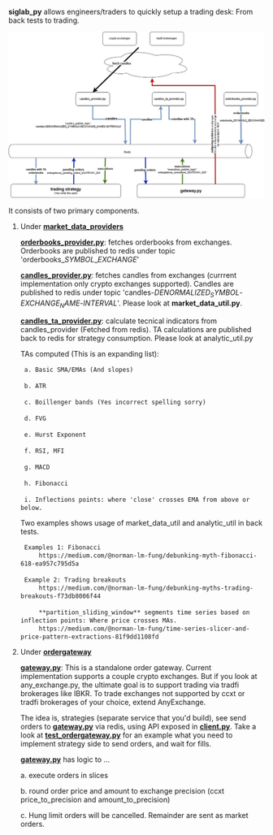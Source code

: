 **siglab_py** allows engineers/traders to quickly setup a trading desk: From back tests to trading.

![alt text](https://github.com/r0bbar/siglab/blob/master/siglab_py/siglab_py.jpg)

It consists of two primary components.

1. Under [**market_data_providers**](https://github.com/r0bbar/siglab/tree/master/siglab_py/market_data_providers)

    [**orderbooks_provider.py**](https://github.com/r0bbar/siglab/blob/master/siglab_py/market_data_providers/orderbooks_provider.py): fetches orderbooks from exchanges. Orderbooks are published to redis under topic 'orderbooks_$SYMBOL$_$EXCHANGE$'

    [**candles_provider.py**](https://github.com/r0bbar/siglab/blob/master/siglab_py/market_data_providers/candles_provider.py): fetches candles from exchanges (currrent implementation only crypto exchanges supported). Candles are published to redis under topic 'candles-$DENORMALIZED_SYMBOL$-$EXCHANGE_NAME$-$INTERVAL$'. Please look at **market_data_util.py**.

    [**candles_ta_provider.py**](https://github.com/r0bbar/siglab/blob/master/siglab_py/market_data_providers/candles_ta_provider.py): calculate tecnical indicators from candles_provider (Fetched from redis). TA calculations are published back to redis for strategy consumption. Please look at analytic_util.py

    TAs computed (This is an expanding list):

        a. Basic SMA/EMAs (And slopes)

        b. ATR

        c. Boillenger bands (Yes incorrect spelling sorry)

        d. FVG
        
        e. Hurst Exponent

        f. RSI, MFI

        g. MACD

        h. Fibonacci
        
        i. Inflections points: where 'close' crosses EMA from above or below.

    Two examples shows usage of market_data_util and analytic_util in back tests.

        Examples 1: Fibonacci
            https://medium.com/@norman-lm-fung/debunking-myth-fibonacci-618-ea957c795d5a

        Example 2: Trading breakouts
            https://medium.com/@norman-lm-fung/debunking-myths-trading-breakouts-f73db8006f44

            **partition_sliding_window** segments time series based on inflection points: Where price crosses MAs.
            https://medium.com/@norman-lm-fung/time-series-slicer-and-price-pattern-extractions-81f9dd1108fd


2. Under [**ordergateway**](https://github.com/r0bbar/siglab/tree/master/siglab_py/ordergateway)

    [**gateway.py**](https://github.com/r0bbar/siglab/blob/master/siglab_py/ordergateway/gateway.py): This is a standalone order gateway. Current implementation supports a couple crypto exchanges. But if you look at any_exchange.py, the ultimate goal is to support trading via tradfi brokerages like IBKR. To trade exchanges not supported by ccxt or tradfi brokerages of your choice, extend AnyExchange.
    
    The idea is, strategies (separate service that you'd build), see send orders to [**gateway.py**](https://github.com/r0bbar/siglab/blob/master/siglab_py/ordergateway/gateway.py) via redis, using API exposed in [**client.py**](https://github.com/r0bbar/siglab/blob/master/siglab_py/ordergateway/client.py). Take a look at [**test_ordergateway.py**](https://github.com/r0bbar/siglab/blob/master/siglab_py/ordergateway/test_ordergateway.py) for an example what you need to implement strategy side to send orders, and wait for fills.

    [**gateway.py**](https://github.com/r0bbar/siglab/blob/master/siglab_py/ordergateway/gateway.py) has logic to ...
    
    a. execute orders in slices

    b. round order price and amount to exchange precision 
       (ccxt price_to_precision and amount_to_precision)

    c. Hung limit orders will be cancelled. Remainder are sent as market orders.
